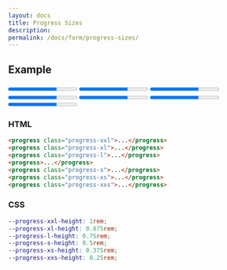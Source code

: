 ```yaml
---
layout: docs
title: Progress Sizes
description: 
permalink: /docs/form/progress-sizes/
---
```


## Example

<form>
  <progress class="progress-xxl" value="70" max="100">70%</progress>
  <progress class="progress-xl" value="70" max="100">70%</progress>
  <progress class="progress-l" value="70" max="100">70%</progress>
  <progress value="70" max="100">70%</progress>
  <progress class="progress-s" value="70" max="100">70%</progress>
  <progress class="progress-xs" value="70" max="100">70%</progress>
  <progress class="progress-xxs" value="70" max="100">70%</progress>
</form>

### HTML

```html
<progress class="progress-xxl">...</progress>
<progress class="progress-xl">...</progress>
<progress class="progress-l">...</progress>
<progress>...</progress>
<progress class="progress-s">...</progress>
<progress class="progress-xs">...</progress>
<progress class="progress-xxs">...</progress>
```

### CSS

```scss
--progress-xxl-height: 1rem;
--progress-xl-height: 0.875rem;
--progress-l-height: 0.75rem;
--progress-s-height: 0.5rem;
--progress-xs-height: 0.375rem;
--progress-xxs-height: 0.25rem;
```
